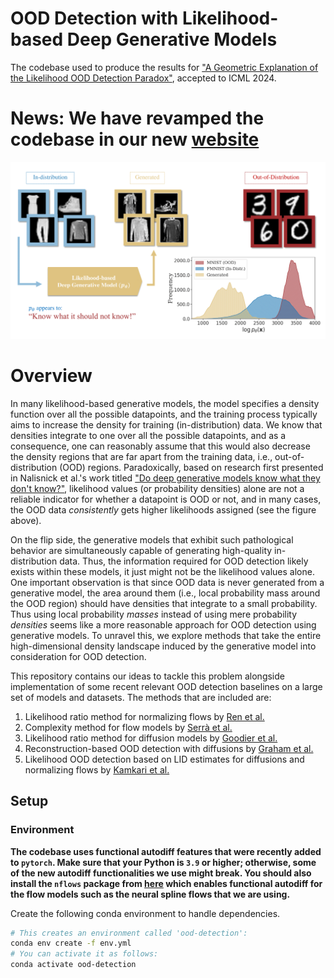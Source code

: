 # OOD Detection with Likelihood-based Deep Generative Models

The codebase used to produce the results for ["A Geometric Explanation of the Likelihood OOD Detection Paradox"](https://arxiv.org/abs/2403.18910), accepted to ICML 2024. 

# News: We have revamped the codebase in our new [website](https://layer6ai-labs.github.io/dgm_geometry/sections/ood.html)

<p align="center">
  <img src="./figures/fig2-aria-1.png" alt="Explanation of OOD failure" />
</p>

# Overview

In many likelihood-based generative models, the model specifies a density function over all the possible datapoints, and the training process typically aims to increase the density for training (in-distribution) data. We know that densities integrate to one over all the possible datapoints, and as a consequence, one can reasonably assume that this would also decrease the density regions that are far apart from the training data, i.e., out-of-distribution (OOD) regions. Paradoxically, based on research first presented in Nalisnick et al.'s work titled ["Do deep generative models know what they don't know?"](https://arxiv.org/abs/1810.09136), likelihood values (or probability densities) alone are not a reliable indicator for whether a datapoint is OOD or not, and in many cases, the OOD data *consistently* gets higher likelihoods assigned (see the figure above).

On the flip side, the generative models that exhibit such pathological behavior are simultaneously capable of generating high-quality in-distribution data. Thus, the information required for OOD detection likely exists within these models, it just might not be the likelihood values alone. One important observation is that since OOD data is never generated from a generative model, the area around them (i.e., local probability mass around the OOD region) should have densities that integrate to a small probability. Thus using local probability *masses* instead of using mere probability *densities* seems like a more reasonable approach for OOD detection using generative models. To unravel this, we explore methods that take the entire high-dimensional density landscape induced by the generative model into consideration for OOD detection. 

This repository contains our ideas to tackle this problem alongside implementation of some recent relevant OOD detection baselines on a large set of models and datasets. The methods that are included are:

1. Likelihood ratio method for normalizing flows by [Ren et al.](https://arxiv.org/abs/1906.02845)
2. Complexity method for flow models by [Serrà et al.](https://arxiv.org/abs/1909.11480)
3. Likelihood ratio method for diffusion models by [Goodier et al.](https://arxiv.org/pdf/2310.17432.pdf) 
4. Reconstruction-based OOD detection with diffusions by [Graham et al.](https://arxiv.org/pdf/2211.07740.pdf)
5. Likelihood OOD detection based on LID estimates for diffusions and normalizing flows by [Kamkari et al.](TODO)


## Setup

### Environment

**The codebase uses functional autodiff features that were recently added to `pytorch`. Make sure that your Python is `3.9` or higher; otherwise, some of the new autodiff functionalities we use might break. You should also install the `nflows` package from [here](https://github.com/HamidrezaKmK/nflows) which enables functional autodiff for the flow models such as the neural spline flows that we are using.**

Create the following conda environment to handle dependencies.

```bash
# This creates an environment called 'ood-detection':
conda env create -f env.yml 
# You can activate it as follows:
conda activate ood-detection
```

